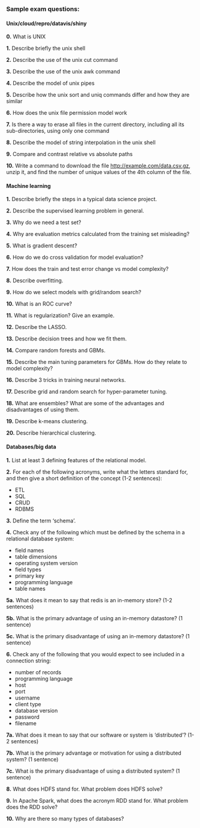 
### Sample exam questions:


#### Unix/cloud/repro/datavis/shiny

**0.** What is UNIX

**1.** Describe briefly the unix shell

**2.** Describe the use of the unix cut command

**3.** Describe the use of the unix awk command

**4.** Describe the model of unix pipes

**5.** Describe how the unix sort and uniq commands differ and how they are similar

**6.** How does the unix file permission model work

**7.** Is there a way to erase all files in the current directory, including all its sub-directories, using only one command

**8.** Describe the model of string interpolation in the unix shell

**9.** Compare and contrast relative vs absolute paths

**10.** Write a command to download the file http://example.com/data.csv.gz, unzip it, and find the number of unique values of the 4th column of the file.


#### Machine learning

**1.** Describe briefly the steps in a typical data science project.

**2.** Describe the supervised learning problem in general.

**3.** Why do we need a test set? 

**4.** Why are evaluation metrics calculated from the training set misleading?

**5.** What is gradient descent?

**6.** How do we do cross validation for model evaluation?

**7.** How does the train and test error change vs model complexity?

**8.** Describe overfitting.

**9.** How do we select models with grid/random search?

**10.** What is an ROC curve?

**11.** What is regularization? Give an example.

**12.** Describe the LASSO.

**13.** Describe decision trees and how we fit them.

**14.** Compare random forests and GBMs.

**15.** Describe the main tuning parameters for GBMs. How do they relate to model complexity?

**16.** Describe 3 tricks in training neural networks. 

**17.** Describe grid and random search for hyper-parameter tuning.

**18.** What are ensembles? What are some of the advantages and disadvantages of using them.

**19.** Describe k-means clustering.

**20.** Describe hierarchical clustering.


#### Databases/big data

**1.** List at least 3 defining features of the relational model. 

**2.** For each of the following acronyms, write what the letters standard for, 
and then give a short definition of the concept (1-2 sentences): 
- ETL
- SQL
- CRUD
- RDBMS 

**3.** Define the term ‘schema’. 

**4.** Check any of the following which must be defined by the schema in a relational database system:
- field names
- table dimensions
- operating system version
- field types
- primary key
- programming language
- table names

**5a.** What does it mean to say that redis is an in-memory store? (1-2 sentences)

**5b.** What is the primary advantage of using an in-memory datastore? (1 sentence)

**5c.** What is the primary disadvantage of using an in-memory datastore? (1 sentence)

**6.** Check any of the following that you would expect to see included in a connection string: 
- number of records
- programming language
- host
- port
- username
- client type
- database version
- password
- filename

**7a.** What does it mean to say that our software or system is ‘distributed’? (1-2 sentences)

**7b.** What is the primary advantage or motivation for using a distributed system? (1 sentence)

**7c.** What is the primary disadvantage of using a distributed system? (1 sentence)

**8.** What does HDFS stand for. What problem does HDFS solve? 

**9.** In Apache Spark, what does the acronym RDD stand for. What problem does the RDD solve? 

**10.** Why are there so many types of databases? 



